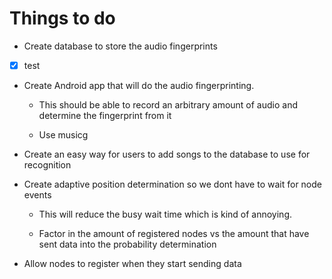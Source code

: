 Things to do
========

- Create database to store the audio fingerprints
- [x] test

- Create Android app that will do the audio fingerprinting.

    - This should be able to record an arbitrary amount of audio and determine
    the fingerprint from it

    - Use musicg

- Create an easy way for users to add songs to the database to use for recognition

- Create adaptive position determination so we dont have to wait for node events

    - This will reduce the busy wait time which is kind of annoying.

    - Factor in the amount of registered nodes vs the amount that have sent data
    into the probability determination

- Allow nodes to register when they start sending data

